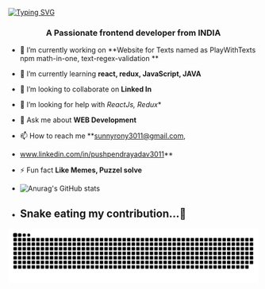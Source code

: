 <a align="center" href="https://git.io/typing-svg"><img src="https://readme-typing-svg.demolab.com?font=Fira+Code&weight=900&size=50&pause=1000&center=true&width=1000&height=100&lines=Hi+I'm+PUSHPENDRA+YADAV+%F0%9F%91%8B" alt="Typing SVG" /></a>
<h3 align="center">A Passionate frontend developer from INDIA</h3>

- 🔭 I’m currently working on **Website for Texts named as PlayWithTexts npm math-in-one, text-regex-validation **

- 🌱 I’m currently learning **react, redux, JavaScript, JAVA**

- 👯 I’m looking to collaborate on **Linked In**

- 🤝 I’m looking for help with *ReactJs, Redux**

- 💬 Ask me about **WEB Development**

- 📫 How to reach me **sunnyrony3011@gmail.com,
- www.linkedin.com/in/pushpendrayadav3011**

- ⚡ Fun fact **Like Memes, Puzzel solve**

- ![Anurag's GitHub stats](https://github-readme-stats.vercel.app/api?username=PUSHPENDRAPADDI&show_icons=true&theme=dark)

- ## Snake eating my contribution...🐉
![Snake animation](https://github.com/PUSHPENDRAPADDI/PUSHPENDRAPADDI/blob/output/github-contribution-grid-snake.svg)
